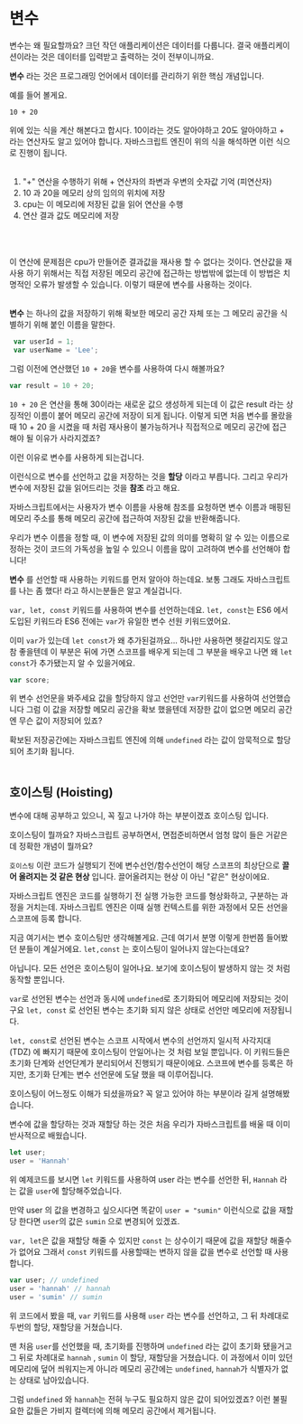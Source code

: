 # 변수

변수는 왜 필요할까요? 크던 작던 애플리케이션은 데이터를 다룹니다.
결국 애플리케이션이라는 것은 데이터를 입력받고 출력하는 것이 전부이니까요.

**변수** 라는 것은 프로그래밍 언어에서 데이터를 관리하기 위한 핵심 개념입니다. 

예를 들어 볼게요.

```
10 + 20
```

위에 있는 식을 계산 해본다고 합시다. 10이라는 것도 알아야하고 20도 알아야하고 + 라는 연산자도 알고 있어야 합니다. 자바스크립트 엔진이 위의 식을 해석하면 이런 식으로 진행이 됩니다.
<br>
<br>
1. "+" 연산을 수행하기 위해 + 연산자의 좌변과 우변의 숫자값 기억 (피연산자)
2. 10 과 20을 메모리 상의 임의의 위치에 저장
3. cpu는 이 메모리에 저장된 값을 읽어 연산을 수행
4. 연산 결과 값도 메모리에 저장
<br>
<br>


이 연산에 문제점은 cpu가 만들어준 결과값을 재사용 할 수 없다는 것이다.
연산값을 재사용 하기 위해서는 직접 저장된 메모리 공간에 접근하는 방법밖에 없는데 이 방법은 치명적인 오류가 발생할 수 있습니다.
이렇기 때문에 변수를 사용하는 것이다.
<br>
<br>

**변수** 는 하나의 값을 저장하기 위해 확보한 메모리 공간 자체 또는 그 메모리 공간을 식별하기 위해 붙인 이름을 말한다.

```js
 var userId = 1;
 var userName = 'Lee';
```


그럼 이전에 연산했던 `10 + 20`을 변수를 사용하여 다시 해볼까요?

```js
var result = 10 + 20;
```
`10 + 20` 은 연산을 통해 30이라는 새로운 값으 생성하게 되는데 이 값은 result 라는 상징적인 이름이 붙어 메모리 공간에 저장이 되게 됩니다. 이렇게 되면 처음 변수를 몰랐을 때 10 + 20 을 시켰을 때 처럼 재사용이 불가능하거나 직접적으로 메모리 공간에 접근해야 될 이유가 사라지겠죠?

이런 이유로 변수를 사용하게 되는겁니다.

이런식으로 변수를 선언하고 값을 저장하는 것을 **할당** 이라고 부릅니다. 그리고 우리가 변수에 저장된 값을 읽어드리는 것을 **참조** 라고 해요.

자바스크립트에서는 사용자가 변수 이름을 사용해 참조를 요청하면 변수 이름과 매핑된 메모리 주소를 통해 메모리 공간에 접근하여 저장된 값을 반환해줍니다.

우리가 변수 이름을 정할 때, 이 변수에 저장된 값의 의미를 명확히 알 수 있는 이름으로 정하는 것이 코드의 가독성을 높일 수 있으니 이름을 많이 고려하여 변수를 선언해야 합니다!


**변수** 를 선언할 때 사용하는 키워드를 먼저 알아야 하는데요. 보통 그래도 자바스크립트를 나는 좀 했다! 라고 하시는분들은 알고 계실겁니다.

`var, let, const` 키워드를 사용하여 변수를 선언하는데요. `let, const`는 ES6 에서 도입된 키워드라 ES6 전에는 `var`가 유일한 변수 선원 키워드였어요.

이미 `var`가 있는데 `let const`가 왜 추가된걸까요... 하나만 사용하면 헷갈리지도 않고 참 좋을텐데 이 부분은 뒤에 가면 스코프를 배우게 되는데 그 부분을 배우고 나면 왜 `let const`가 추가됐는지 알 수 있을거에요.

```js
var score;
```

위 변수 선언문을 봐주세요 값을 할당하지 않고 선언만 `var`키워드를 사용하여 선언했습니다 그럼 이 값을 저장할 메모리 공간을 확보 했을텐데 저장한 값이 없으면 메모리 공간엔 무슨 값이 저장되어 있죠?

확보된 저장공간에는 자바스크립트 엔진에 의해 `undefined` 라는 값이 암묵적으로 할당되어 초기화 됩니다.
<br>
<br>

## 호이스팅 (Hoisting)

변수에 대해 공부하고 있으니, 꼭 짚고 나가야 하는 부분이겠죠 호이스팅 입니다. 

호이스팅이 뭘까요? 자바스크립트 공부하면서, 면접준비하면서 엄청 많이 들은 거같은데 정확한 개념이 뭘까요?

`호이스팅` 이란 코드가 실행되기 전에 변수선언/함수선언이 해당 스코프의 최상단으로 ****끌어 올려지는 것 같은 현상**** 입니다.
끌어올려지는 현상 이 아닌 "같은" 현상이에요.

자바스크립트 엔진은 코드를 실행하기 전 실행 가능한 코드를 형상화하고, 구분하는 과정을 거치는데. 자바스크립트 엔진은 이때 실행 컨텍스트를 위한 과정에서 모든 선언을 스코프에 등록 합니다.

지금 여기서는 변수 호이스팅만 생각해볼게요.
근데 여기서 분명 이렇게 한번쯤 들어봤던 분들이 계실거에요. `let,const` 는 호이스팅이 일어나지 않는다는데요?

아닙니다. 모든 선언은 호이스팅이 일어나요.
보기에 호이스팅이 발생하지 않는 것 처럼 동작할 뿐입니다.

`var`로 선언된 변수는 선언과 동시에 `undefined`로 초기화되어 메모리에 저장되는 것이구요
`let, const` 로 선언된 변수는 초기화 되지 않은 상태로 선언만 메모리에 저장됩니다.

`let, const`로 선언된 변수는 스코프 시작에서 변수의 선언까지 일시적 사각지대 (TDZ) 에 빠지기 때문에 호이스팅이 안일어나는 것 처럼 보일 뿐입니다. 이 키워드들은 초기화 단계와 선언단계가 분리되어서 진행되기 때문이에요. 스코프에 변수를 등록은 하지만, 초기화 단계는 변수 선언문에 도달 했을 때 이루어집니다.

호이스팅이 어느정도 이해가 되셨을까요? 꼭 알고 있어야 하는 부분이라 길게 설명해봤습니다.

변수에 값을 할당하는 것과 재할당 하는 것은 처음 우리가 자바스크립트를 배울 때 이미 반사적으로 배웠습니다.

```js
let user;
user = 'Hannah'
```

위 예제코드를 보시면 `let` 키워드를 사용하여 user 라는 변수를 선언한 뒤, `Hannah` 라는 값을 `user`에 할당해주었습니다.

만약 user 의 값을 변경하고 싶으시다면 똑같이 `user = "sumin"` 이런식으로 값을 재할당 한다면 `user`의 값은 `sumin` 으로 변경되어 있겠죠.

`var, let`은 값을 재할당 해줄 수 있지만 `const` 는 상수이기 때문에 값을 재할당 해줄수가 없어요 그래서 `const` 키워드를 사용할때는 변하지 않을 값을 변수로 선언할 때 사용합니다.

```js
var user; // undefined
user = 'hannah' // hannah
user = 'sumin' // sumin
```

위 코드에서 봤을 때, `var` 키워드를 사용해 `user` 라는 변수를 선언하고, 그 뒤 차례대로 두번의 할당, 재할당을 거쳤습니다.

맨 처음 `user`를 선언했을 때, 초기화를 진행하며 `undefined` 라는 값이 초기화 됐을거고 그 뒤로 차례대로 `hannah` , `sumin` 이 할당, 재할당을 거쳤습니다. 이 과정에서 이미 있던 메모리에 덮어 씌워지는게 아니라 메모리 공간에는 `undefined`, `hannah`가 식별자가 없는 상태로 남아있습니다.

그럼 `undefined` 와 `hannah`는 전혀 누구도 필요하지 않은 값이 되어있겠죠? 이런 불필요한 값들은 가비지 컬렉터에 의해 메모리 공간에서 제거됩니다. 

